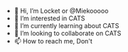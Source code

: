 - 👋 Hi, I’m Locket or @Miekooooo
- 👀 I’m interested in CATS
- 🌱 I’m currently learning about CATS
- 💞️ I’m looking to collaborate on CATS
- 📫 How to reach me, Don't

<!---
Miekooooo/Miekooooo is a ✨ special ✨ repository because its `README.md` (this file) appears on your GitHub profile.
You can click the Preview link to take a look at your changes.
--->
